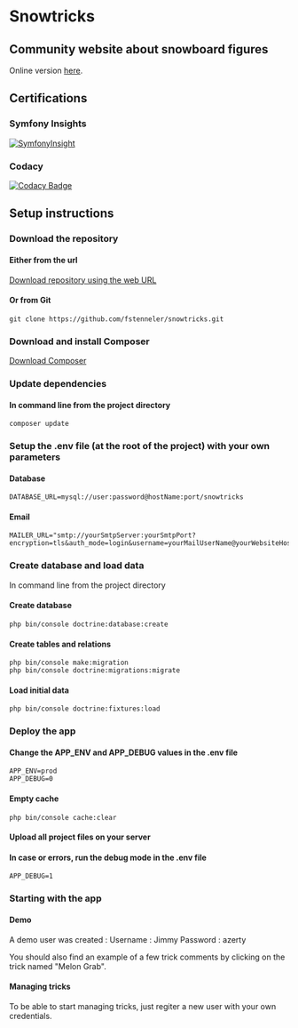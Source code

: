 # Snowtricks
## Community website about snowboard figures

Online version [here](http://snowtricks.orlinstreet.rocks).

## Certifications

### Symfony Insights
[![SymfonyInsight](https://insight.symfony.com/projects/af37613e-6fa3-4203-9ebd-ae9978c0b14d/big.svg)](https://insight.symfony.com/projects/af37613e-6fa3-4203-9ebd-ae9978c0b14d)

### Codacy
[![Codacy Badge](https://api.codacy.com/project/badge/Grade/e2c03f2f71994d3a9689143e48c8b17b)](https://www.codacy.com/manual/fstenneler/snowtricks?utm_source=github.com&amp;utm_medium=referral&amp;utm_content=fstenneler/snowtricks&amp;utm_campaign=Badge_Grade)

## Setup instructions

### Download the repository

#### Either from the url
[Download repository using the web URL](https://github.com/fstenneler/snowtricks/archive/master.zip)

#### Or from Git
    git clone https://github.com/fstenneler/snowtricks.git

### Download and install Composer
[Download Composer](https://getcomposer.org/download/)

### Update dependencies

#### In command line from the project directory
    composer update

### Setup the .env file (at the root of the project) with your own parameters

#### Database
    DATABASE_URL=mysql://user:password@hostName:port/snowtricks

#### Email
    MAILER_URL="smtp://yourSmtpServer:yourSmtpPort?encryption=tls&auth_mode=login&username=yourMailUserName@yourWebsiteHostName&password=yourMailPassword"

### Create database and load data
In command line from the project directory

#### Create database
    php bin/console doctrine:database:create

#### Create tables and relations
    php bin/console make:migration
    php bin/console doctrine:migrations:migrate

#### Load initial data
    php bin/console doctrine:fixtures:load

### Deploy the app

#### Change the APP_ENV and APP_DEBUG values in the .env file
    APP_ENV=prod
    APP_DEBUG=0

#### Empty cache
    php bin/console cache:clear

#### Upload all project files on your server

#### In case or errors, run the debug mode in the .env file
    APP_DEBUG=1

### Starting with the app

#### Demo
A demo user was created :
    Username : Jimmy
    Password : azerty
    
You should also find an example of a few trick comments by clicking on the trick named "Melon Grab".

#### Managing tricks
To be able to start managing tricks, just regiter a new user with your own credentials.
